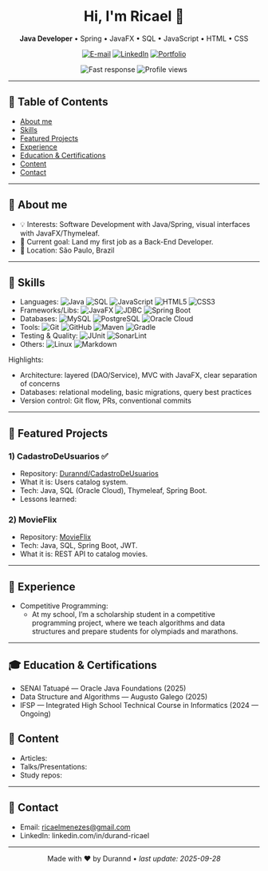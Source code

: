 <!--
🔧 Quick personalization guide:
1) Search for TODO: and replace with your information.
2) Remove sections that don't make sense for you.
3) Update links, colors, and icons in badges (https://shields.io/).
4) Commit this file to the Durannd/Durannd repository to become your GitHub profile.
-->

<!-- Banner or photo (optional). Replace the URL with your own image/art -->


<h1 align="center">Hi, I'm Ricael 👋</h1>

<p align="center">
  <b>Java Developer</b> • Spring • JavaFX • SQL • JavaScript • HTML • CSS
</p>

<p align="center">
  <!-- TODO: Update the links below -->
  <a href="mailto:ricaelmenezes@gmail.com"><img alt="E-mail" src="https://img.shields.io/badge/Email-Send-1d4ed8?style=for-the-badge&logo=gmail&logoColor=white"></a>
  <a href="https://www.linkedin.com/in/durand-ricael/"><img alt="LinkedIn" src="https://img.shields.io/badge/LinkedIn-Connect-0a66c2?style=for-the-badge&logo=linkedin&logoColor=white"></a>
  <a href="https://SEU_PORTFOLIO.com/"><img alt="Portfolio" src="https://img.shields.io/badge/Portfolio-Visit-10b981?style=for-the-badge&logo=firefox&logoColor=white"></a>

<p align="center">
  <img alt="Fast response" src="https://img.shields.io/badge/Response%20time-fast-3b82f6?style=flat-square">
  <img alt="Profile views" src="https://komarev.com/ghpvc/?username=Durannd&label=Views&color=0e75b6&style=flat-square">
</p>

---

## 🧭 Table of Contents
- [About me](#-about-me)
- [Skills](#-skills)
- [Featured Projects](#-featured-projects)
- [Experience](#-experience)
- [Education & Certifications](#-education--certifications)
- [Content](#-content)
- [Contact](#-contact)

---

## 🙋 About me
- 💡 Interests: Software Development with Java/Spring, visual interfaces with JavaFX/Thymeleaf.
- 🚀 Current goal: Land my first job as a Back-End Developer.
- 📍 Location: São Paulo, Brazil

---

## 🧰 Skills
<!-- Tip: adjust to reflect your real stack. Add/remove items. -->
- Languages: ![Java](https://img.shields.io/badge/Java-ED8B00?logo=java&logoColor=white) ![SQL](https://img.shields.io/badge/SQL-025E8C?logo=postgresql&logoColor=white) ![JavaScript](https://img.shields.io/badge/JavaScript-F7DF1E?logo=javascript&logoColor=black) ![HTML5](https://img.shields.io/badge/HTML5-E34F26?logo=html5&logoColor=white) ![CSS3](https://img.shields.io/badge/CSS3-1572B6?logo=css3&logoColor=white)
- Frameworks/Libs: ![JavaFX](https://img.shields.io/badge/JavaFX-1f2937?logo=oracle&logoColor=white) ![JDBC](https://img.shields.io/badge/JDBC-0ea5e9?logo=databricks&logoColor=white) ![Spring Boot](https://img.shields.io/badge/Spring%20Boot-6DB33F?logo=springboot&logoColor=white)
- Databases: ![MySQL](https://img.shields.io/badge/MySQL-005C84?logo=mysql&logoColor=white) ![PostgreSQL](https://img.shields.io/badge/PostgreSQL-316192?logo=postgresql&logoColor=white) ![Oracle Cloud](https://img.shields.io/badge/Oracle%20Cloud-F80000?logo=oracle&logoColor=white)
- Tools: ![Git](https://img.shields.io/badge/Git-F05032?logo=git&logoColor=white) ![GitHub](https://img.shields.io/badge/GitHub-181717?logo=github&logoColor=white) ![Maven](https://img.shields.io/badge/Maven-C71A36?logo=apachemaven&logoColor=white) ![Gradle](https://img.shields.io/badge/Gradle-02303A?logo=gradle&logoColor=white)
- Testing & Quality: ![JUnit](https://img.shields.io/badge/JUnit-25A162?logo=junit5&logoColor=white) ![SonarLint](https://img.shields.io/badge/SonarLint-CC2026?logo=sonarlint&logoColor=white)
- Others: ![Linux](https://img.shields.io/badge/Linux-FCC624?logo=linux&logoColor=black) ![Markdown](https://img.shields.io/badge/Markdown-000000?logo=markdown&logoColor=white)

Highlights:
- Architecture: layered (DAO/Service), MVC with JavaFX, clear separation of concerns
- Databases: relational modeling, basic migrations, query best practices
- Version control: Git flow, PRs, conventional commits

---

## 🌟 Featured Projects

### 1) CadastroDeUsuarios ✅
- Repository: [Durannd/CadastroDeUsuarios](https://github.com/Durannd/CadastroDeUsuarios)
- What it is: Users catalog system.
- Tech: Java, SQL (Oracle Cloud), Thymeleaf, Spring Boot.
- Lessons learned: <!-- TODO: e.g., password hashing, layering, tests -->

### 2) MovieFlix
- Repository: [MovieFlix](https://github.com/Durannd/MovieFlix)
- Tech: Java, SQL, Spring Boot, JWT.
- What it is: REST API to catalog movies.

---

## 💼 Experience

- Competitive Programming:
  - At my school, I’m a scholarship student in a competitive programming project, where we teach algorithms and data structures and prepare students for olympiads and marathons.
<!-- Keep bullets short; focus on impact and results. -->
 <!-- TODO: Role @ Company (Period) -->
   <!-- TODO: e.g., Built a JavaFX + JDBC CRUD that reduced registration time by 40% -->
   <!-- TODO: e.g., Modeled a relational database and implemented safe transactions -->
 <!-- TODO: Role @ Personal/Volunteer Project (Period) -->
<!-- TODO: e.g., Mentored beginners in Java with practical materials and examples -->

---

## 🎓 Education & Certifications
- SENAI Tatuapé — Oracle Java Foundations (2025)
- Data Structure and Algorithms — Augusto Galego (2025)
- IFSP — Integrated High School Technical Course in Informatics (2024 — Ongoing)

## 📝 Content
- Articles: <!-- TODO: links to articles/medium/dev.to/github pages -->
- Talks/Presentations: <!-- TODO: slides/live coding -->
- Study repos: <!-- TODO: links to study notebooks -->

---

## 🤝 Contact
- Email: ricaelmenezes@gmail.com
- LinkedIn: linkedin.com/in/durand-ricael

---

<p align="center">
  Made with ❤️ by <!-- TODO: Your name --> Durannd • <i>last update: <!-- TODO: date --> 2025-09-28</i>
</p>
